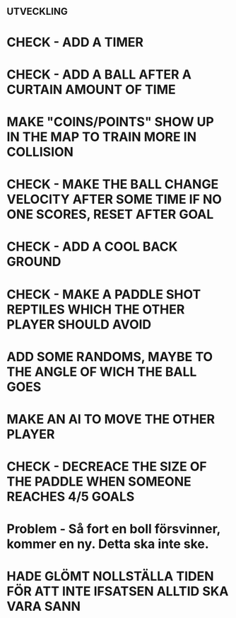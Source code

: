 ## UTVECKLING
# CHECK -   ADD A TIMER
# CHECK -   ADD A BALL AFTER A CURTAIN AMOUNT OF TIME
#           MAKE "COINS/POINTS" SHOW UP IN THE MAP TO TRAIN MORE IN COLLISION
# CHECK -   MAKE THE BALL CHANGE VELOCITY AFTER SOME TIME IF NO ONE SCORES, RESET AFTER GOAL
# CHECK -   ADD A COOL BACK GROUND
# CHECK -   MAKE A PADDLE SHOT REPTILES WHICH THE OTHER PLAYER SHOULD AVOID
#           ADD SOME RANDOMS, MAYBE TO THE ANGLE OF WICH THE BALL GOES
#           MAKE AN AI TO MOVE THE OTHER PLAYER
# CHECK -   DECREACE THE SIZE OF THE PADDLE WHEN SOMEONE REACHES 4/5 GOALS


# Problem - Så fort en boll försvinner, kommer en ny. Detta ska inte ske. 
# HADE GLÖMT NOLLSTÄLLA TIDEN FÖR ATT INTE IFSATSEN ALLTID SKA VARA SANN

